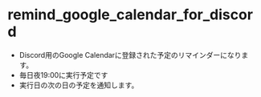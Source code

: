 # remind_google_calendar_for_discord
- Discord用のGoogle Calendarに登録された予定のリマインダーになります。
- 毎日夜19:00に実行予定です
- 実行日の次の日の予定を通知します。
